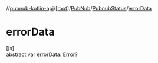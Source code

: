 //[pubnub-kotlin-api](../../../../index.md)/[[root]](../../index.md)/[PubNub](../index.md)/[PubnubStatus](index.md)/[errorData](error-data.md)

# errorData

[js]\
abstract var [errorData](error-data.md): [Error](https://kotlinlang.org/api/latest/jvm/stdlib/kotlin-stdlib/kotlin/-error/index.html)?

